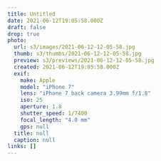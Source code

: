 ```yaml
---
title: Untitled
date: 2021-06-12T19:05:58.000Z
draft: false
drop: true
photo:
  url: s3/images/2021-06-12-12-05-58.jpg
  thumb: s3/thumbs/2021-06-12-12-05-58.jpg
  preview: s3/previews/2021-06-12-12-05-58.jpg
  created: 2021-06-12T19:05:58.000Z
  exif:
    make: Apple
    model: "iPhone 7"
    lens: "iPhone 7 back camera 3.99mm f/1.8"
    iso: 25
    aperture: 1.8
    shutter_speed: 1/7400
    focal_length: "4.0 mm"
    gps: null
  title: null
  caption: null
links: []
---
```

